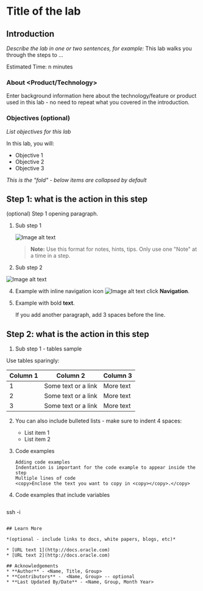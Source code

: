 # Title of the lab

## Introduction

*Describe the lab in one or two sentences, for example:* This lab walks you through the steps to ...

Estimated Time: n minutes

### About <Product/Technology>
Enter background information here about the technology/feature or product used in this lab - no need to repeat what you covered in the introduction.

### Objectives (optional)

*List objectives for this lab*

In this lab, you will:
* Objective 1
* Objective 2
* Objective 3


*This is the "fold" - below items are collapsed by default*

## **Step 1**: what is the action in this step

(optional) Step 1 opening paragraph.

1. Sub step 1

	![Image alt text](images/sample1.png)

	> **Note:** Use this format for notes, hints, tips. Only use one "Note" at a time in a step.

2. Sub step 2

  ![Image alt text](images/sample1.png)

4. Example with inline navigation icon ![Image alt text](images/sample2.png) click **Navigation**.

5. Example with bold **text**.

   If you add another paragraph, add 3 spaces before the line.

## **Step 2:** what is the action in this step

1. Sub step 1 - tables sample

  Use tables sparingly:

  | Column 1 | Column 2 | Column 3 |
  | --- | --- | --- |
  | 1 | Some text or a link | More text  |
  | 2 |Some text or a link | More text |
  | 3 | Some text or a link | More text |

2. You can also include bulleted lists - make sure to indent 4 spaces:

    - List item 1
    - List item 2

3. Code examples

    ```
    Adding code examples
  	Indentation is important for the code example to appear inside the step
    Multiple lines of code
  	<copy>Enclose the text you want to copy in <copy></copy>.</copy>
    ```

4. Code examples that include variables

	```
  <copy>ssh -i <ssh-key-file></copy>
  ```

## Learn More

*(optional - include links to docs, white papers, blogs, etc)*

* [URL text 1](http://docs.oracle.com)
* [URL text 2](http://docs.oracle.com)

## Acknowledgements
* **Author** - <Name, Title, Group>
* **Contributors** -  <Name, Group> -- optional
* **Last Updated By/Date** - <Name, Group, Month Year>
